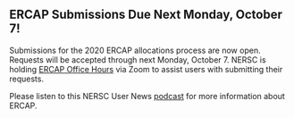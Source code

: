 ## ERCAP Submissions Due Next Monday, October 7!

Submissions for the 2020 ERCAP allocations process are now open. Requests
will be accepted through next Monday, October 7. NERSC is holding [ERCAP 
Office Hours](#ercapoffichrs) via Zoom to assist users with submitting their 
requests.

Please listen to this NERSC User News [podcast](https://anchor.fm/nersc-news/episodes/ERCAP-Allocation-Requests-Clayton-Bagwell-Interview-e4u09l)
for more information about ERCAP.

